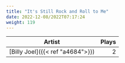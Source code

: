 ```yaml
---
title: "It's Still Rock and Roll to Me"
date: 2022-12-08/2022T07:17:24
weight: 119
---
```




 Artist | Plays 
----- | -----:
[Billy Joel]({{< ref "a4684">}}) | 2
